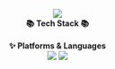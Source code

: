 <p align="center">
  <img src="https://capsule-render.vercel.app/api?type=waving&color=auto&height=200&section=header&text=Daehong%20Github!&fontSize=90" />
  <br>
  <strong>📚 Tech Stack 📚</strong>
  <br><br>
  <strong>✨ Platforms & Languages</strong>
  <br>
  <img src="https://img.shields.io/badge/Java-007396?style=flat&logo=OpenJDK&logoColor=white"/>
  <img src="https://img.shields.io/badge/Spring-007396?style=flat&logo=Spring&logoColor=white"/>
</p>
